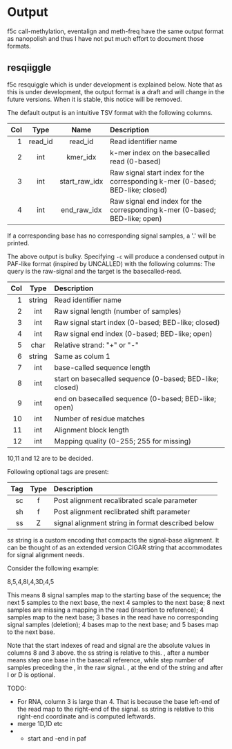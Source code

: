 # Output

f5c call-methylation, eventalign and meth-freq have the same output format as nanopolish and thus I have not put much effort to document those formats.

## resqiiggle

f5c resquiggle which is under development is explained below. Note that as this is under development, the output format is a draft and will change in the future versions. When it is stable, this notice will be removed.

The default output is an intuitive TSV format with the following columns.

|Col|Type  |Name            |Description                                                            |
|--:|:----: |:------:        |:-----------------------------------------                             |
|1  |read_id|read_id         |Read identifier name                                                   |
|2  |int    |kmer_idx  |k-mer index on the basecalled read (0-based)                               |
|3  |int    |start_raw_idx     |Raw signal start index for the corresponding k-mer (0-based; BED-like; closed)                                  |
|4  |int    |end_raw_idx       |Raw signal end index for the corresponding k-mer (0-based; BED-like; open)                                   |

If a corresponding base has no corresponding signal samples, a '.' will be printed.


The above output is bulky. Specifying `-c` will produce a condensed output in PAF-like format (inspired by UNCALLED) with the following columns:
The query is the raw-signal and the target is the basecalled-read.

|Col|Type  |Description                               |
|--:|:----:|:-----------------------------------------|
|1  |string|Read identifier name                       |
|2  |int   |Raw signal length (number of samples)                    |
|3  |int   |Raw signal start index  (0-based; BED-like; closed)   |
|4  |int   |Raw signal end index (0-based; BED-like; open)       |
|5  |char  |Relative strand: "+" or "-"               |
|6  |string|Same as colum 1                     |
|7  |int   |base-called sequence length                    |
|8  |int   |start on basecalled sequence (0-based; BED-like; closed)  |
|9  |int   |end on basecalled sequence (0-based; BED-like; open)   |
|10 |int   |Number of residue matches                 |
|11 |int   |Alignment block length                    |
|12 |int   |Mapping quality (0-255; 255 for missing)  |

10,11 and 12 are to be decided.

Following optional tags are present:

|Tag|Type  |Description                               |
|--:|:----:|:-----------------------------------------|
|sc  |f| Post alignment  recalibrated scale parameter                     |
|sh  |f   |Post alignment reclibrated shift parameter                      |
|ss  |Z   |signal alignment string in format described below   |

*ss* string is a custom encoding that compacts the signal-base alignment. It can be thought of as an extended version CIGAR string that accommodates for signal alignment needs.

Consider the following example:

8,5,4,8I,4,3D,4,5

This means 8 signal samples map to the starting base of the sequence; the next 5 samples to the next base, the next 4 samples to the next base; 8 next samples are missing a mapping in the read (insertion to reference); 4 samples map to the next base; 3 bases in the read have no corresponding signal samples (deletion); 4 bases map to the next base; and 5 bases map to the next base.

Note that the start indexes of read and signal are the absolute values in columns 8 and 3 above. the ss string is relative to this.
, after a number means step one base in the basecall reference, while step number of samples preceding the , in the raw signal.
, at the end of the string and after I or D is optional. 

TODO: 
- For RNA, column 3 is large than 4. That is because the base left-end of the read map to the right-end of the signal. ss string is relative to this right-end coordinate and is computed leftwards.
- merge 1D,1D etc
- - start and -end in paf

